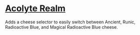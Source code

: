 # [Acolyte Realm](https://www.mousehuntgame.com/preferences.php?tab=mousehunt-improved-settings#mousehunt-improved-settings-location-hud)

Adds a cheese selector to easily switch between Ancient, Runic, Radioactive Blue, and Magical Radioactive Blue cheese.
